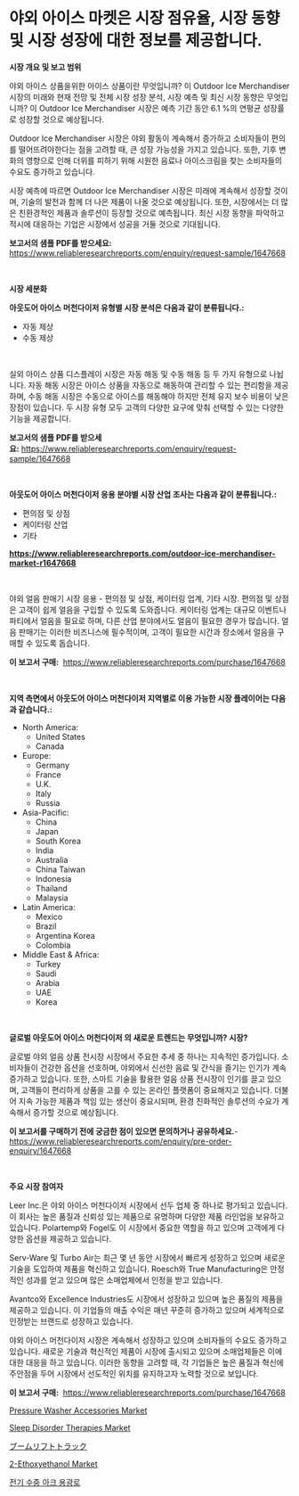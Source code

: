<p><h1>야외 아이스 마켓은 시장 점유율, 시장 동향 및 시장 성장에 대한 정보를 제공합니다.</h1></p><p><strong>시장 개요 및 보고 범위</strong></p>
<p><p>야외 아이스 상품을위한 아이스 상품이란 무엇입니까? 이 Outdoor Ice Merchandiser 시장의 미래와 현재 전망 및 전체 시장 성장 분석, 시장 예측 및 최신 시장 동향은 무엇입니까? 이 Outdoor Ice Merchandiser 시장은 예측 기간 동안 6.1 %의 연평균 성장률로 성장할 것으로 예상됩니다.</p><p>Outdoor Ice Merchandiser 시장은 야외 활동이 계속해서 증가하고 소비자들이 편의를 떨어뜨려야한다는 점을 고려할 때, 큰 성장 가능성을 가지고 있습니다. 또한, 기후 변화의 영향으로 인해 더위를 피하기 위해 시원한 음료나 아이스크림을 찾는 소비자들의 수요도 증가하고 있습니다.</p><p>시장 예측에 따르면 Outdoor Ice Merchandiser 시장은 미래에 계속해서 성장할 것이며, 기술의 발전과 함께 더 나은 제품이 나올 것으로 예상됩니다. 또한, 시장에서는 더 많은 친환경적인 제품과 솔루션이 등장할 것으로 예측됩니다. 최신 시장 동향을 파악하고 적시에 대응하는 기업은 시장에서 성공을 거둘 것으로 기대됩니다.</p></p>
<p><strong>보고서의 샘플 PDF를 받으세요:</strong> <a href="https://www.reliableresearchreports.com/enquiry/request-sample/1647668">https://www.reliableresearchreports.com/enquiry/request-sample/1647668</a></p>
<p>&nbsp;</p>
<p><strong>시장 세분화</strong></p>
<p><strong>아웃도어 아이스 머천다이저 유형별 시장 분석은 다음과 같이 분류됩니다.:</strong></p>
<p><ul><li>자동 제상</li><li>수동 제상</li></ul></p>
<p>&nbsp;</p>
<p><p>실외 아이스 상품 디스플레이 시장은 자동 해동 및 수동 해동 등 두 가지 유형으로 나뉩니다. 자동 해동 시장은 아이스 상품을 자동으로 해동하여 관리할 수 있는 편리함을 제공하며, 수동 해동 시장은 수동으로 아이스를 해동해야 하지만 전체 유지 보수 비용이 낮은 장점이 있습니다. 두 시장 유형 모두 고객의 다양한 요구에 맞춰 선택할 수 있는 다양한 기능을 제공합니다.</p></p>
<p><strong>보고서의 샘플 PDF를 받으세요:</strong>&nbsp;<a href="https://www.reliableresearchreports.com/enquiry/request-sample/1647668">https://www.reliableresearchreports.com/enquiry/request-sample/1647668</a></p>
<p>&nbsp;</p>
<p><strong> 아웃도어 아이스 머천다이저 응용 분야별 시장 산업 조사는 다음과 같이 분류됩니다.:</strong></p>
<p><ul><li>편의점 및 상점</li><li>케이터링 산업</li><li>기타</li></ul></p>
<p><strong><a href="https://www.reliableresearchreports.com/outdoor-ice-merchandiser-market-r1647668">https://www.reliableresearchreports.com/outdoor-ice-merchandiser-market-r1647668</a></strong></p>
<p>&nbsp;</p>
<p><p>야외 얼음 판매기 시장 응용 - 편의점 및 상점, 케이터링 업계, 기타 시장. 편의점 및 상점은 고객이 쉽게 얼음을 구입할 수 있도록 도와줍니다. 케이터링 업계는 대규모 이벤트나 파티에서 얼음을 필요로 하며, 다른 산업 분야에서도 얼음이 필요한 경우가 많습니다. 얼음 판매기는 이러한 비즈니스에 필수적이며, 고객이 필요한 시간과 장소에서 얼음을 구매할 수 있도록 돕습니다.</p></p>
<p><strong>이 보고서 구매:</strong>&nbsp; <a href="https://www.reliableresearchreports.com/purchase/1647668">https://www.reliableresearchreports.com/purchase/1647668</a></p>
<p>&nbsp;</p>
<p><strong>지역 측면에서 아웃도어 아이스 머천다이저 지역별로 이용 가능한 시장 플레이어는 다음과 같습니다.:</strong></p>
<p><ul>
    <li>
        North America:
        <ul>
            <li>United States</li>
            <li>Canada</li>
        </ul>
    </li>
    <li>
        Europe:
        <ul>
            <li>Germany</li>
            <li>France</li>
            <li>U.K.</li>
            <li>Italy</li>
            <li>Russia</li>
        </ul>
    </li>
    <li>
        Asia-Pacific:
        <ul>
            <li>China</li>
            <li>Japan</li>
            <li>South Korea</li>
            <li>India</li>
            <li>Australia</li>
            <li>China Taiwan</li>
            <li>Indonesia</li>
            <li>Thailand</li>
            <li>Malaysia</li>
        </ul>
    </li>
    <li>
        Latin America:
        <ul>
            <li>Mexico</li>
            <li>Brazil</li>
            <li>Argentina Korea</li>
            <li>Colombia</li>
        </ul>
    </li>
    <li>
        Middle East & Africa:
        <ul>
            <li>Turkey</li>
            <li>Saudi</li>
            <li>Arabia</li>
            <li>UAE</li>
            <li>Korea</li>
        </ul>
    </li>
    </ul></p>
<p>&nbsp;</p>
<p><strong>글로벌 아웃도어 아이스 머천다이저 의 새로운 트렌드는 무엇입니까? 시장?</strong></p>
<p><p>글로벌 야외 얼음 상품 전시장 시장에서 주요한 추세 중 하나는 지속적인 증가입니다. 소비자들이 건강한 옵션을 선호하며, 야외에서 신선한 음료 및 간식을 즐기는 인기가 계속 증가하고 있습니다. 또한, 스마트 기술을 활용한 얼음 상품 전시장이 인기를 끌고 있으며, 고객들이 편리하게 상품을 고를 수 있는 온라인 플랫폼이 중요해지고 있습니다. 더불어 지속 가능한 제품과 책임 있는 생산이 중요시되며, 환경 친화적인 솔루션의 수요가 계속해서 증가할 것으로 예상됩니다.</p></p>
<p><strong>이 보고서를 구매하기 전에 궁금한 점이 있으면 문의하거나 공유하세요.</strong>- <a href="https://www.reliableresearchreports.com/enquiry/pre-order-enquiry/1647668">https://www.reliableresearchreports.com/enquiry/pre-order-enquiry/1647668</a></p>
<p>&nbsp;</p>
<p><strong>주요 시장 참여자</strong></p>
<p><p>Leer Inc.은 야외 아이스 머천다이저 시장에서 선두 업체 중 하나로 평가되고 있습니다. 이 회사는 높은 품질과 신뢰성 있는 제품으로 유명하며 다양한 제품 라인업을 보유하고 있습니다. Polartemp와 Fogel도 이 시장에서 중요한 역할을 하고 있으며 고객에게 다양한 옵션을 제공하고 있습니다. </p><p>Serv-Ware 및 Turbo Air는 최근 몇 년 동안 시장에서 빠르게 성장하고 있으며 새로운 기술을 도입하여 제품을 혁신하고 있습니다. Roesch와 True Manufacturing은 안정적인 성과를 얻고 있으며 많은 소매업체에서 인정을 받고 있습니다. </p><p>Avantco와 Excellence Industries도 시장에서 성장하고 있으며 높은 품질의 제품을 제공하고 있습니다. 이 기업들의 매출 수익은 매년 꾸준히 증가하고 있으며 세계적으로 인정받는 브랜드로 성장하고 있습니다.</p><p>야외 아이스 머천다이저 시장은 계속해서 성장하고 있으며 소비자들의 수요도 증가하고 있습니다. 새로운 기술과 혁신적인 제품이 시장에 출시되고 있으며 소매업체들은 이에 대한 대응을 하고 있습니다. 이러한 동향을 고려할 때, 각 기업들은 높은 품질과 혁신에 주안점을 두어 시장에서 선도적인 위치를 유지하고자 노력할 것으로 보입니다.</p></p>
<p><strong>이 보고서 구매:</strong>&nbsp;&nbsp;<a href="https://www.reliableresearchreports.com/purchase/1647668">https://www.reliableresearchreports.com/purchase/1647668</a></p>
<p><p><a href="https://www.linkedin.com/pulse/pressure-washer-accessories-market-trends-forecast-competitive-lcdfe">Pressure Washer Accessories Market</a></p><p><a href="https://github.com/luckyshygirl/Market-Research-Report-List-4/blob/main/sleep-disorder-therapies-market.md">Sleep Disorder Therapies Market</a></p><p><a href="https://medium.com/@reyeshowell655/%E3%83%96%E3%83%BC%E3%83%A0%E3%83%AA%E3%83%95%E3%83%88%E3%83%88%E3%83%A9%E3%83%83%E3%82%AF%E5%B8%82%E5%A0%B4%E8%A6%8F%E6%A8%A1-cagr-%E3%83%88%E3%83%AC%E3%83%B3%E3%83%89-2024-2030-dc2697726ae8">ブームリフトトラック</a></p><p><a href="https://issuu.com/reportprime-2/docs/2-ethoxyethanol-market-size-2030.pptx">2-Ethoxyethanol Market</a></p><p><a href="https://medium.com/@stanleylyittle554467/%EC%A0%84%EA%B8%B0-%EC%B9%A8%ED%88%AC-%EC%95%84%ED%81%AC-%EC%9A%A9%EA%B4%91%EB%A1%9C-%EC%8B%9C%EC%9E%A5-%EA%B7%9C%EB%AA%A8-%EC%8B%9C%EC%9E%A5-%EC%A0%84%EB%A7%9D-%EB%B0%8F-%EC%8B%9C%EC%9E%A5-%EC%98%88%EC%B8%A1-2024%EB%85%84%EB%B6%80%ED%84%B0-2031%EB%85%84%EA%B9%8C%EC%A7%80-a8decf7b1ed3">전기 수중 아크 용광로</a></p></p>